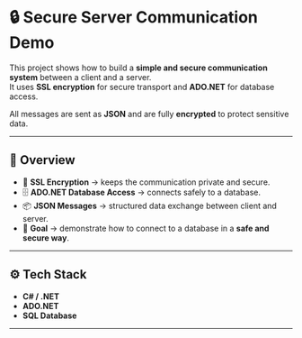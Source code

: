 # 🔒 Secure Server Communication Demo

This project shows how to build a **simple and secure communication system** between a client and a server.  
It uses **SSL encryption** for secure transport and **ADO.NET** for database access.  

All messages are sent as **JSON** and are fully **encrypted** to protect sensitive data.  

---

## 📖 Overview
- 🔐 **SSL Encryption** → keeps the communication private and secure.  
- 🗄 **ADO.NET Database Access** → connects safely to a database.  
- 📦 **JSON Messages** → structured data exchange between client and server.  
- 🎯 **Goal** → demonstrate how to connect to a database in a **safe and secure way**.  

---

## ⚙️ Tech Stack
- **C# / .NET**  
- **ADO.NET**  
- **SQL Database**  
---
